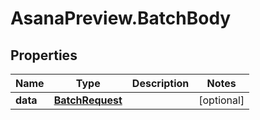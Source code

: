 # AsanaPreview.BatchBody

## Properties
Name | Type | Description | Notes
------------ | ------------- | ------------- | -------------
**data** | [**BatchRequest**](BatchRequest.md) |  | [optional] 
